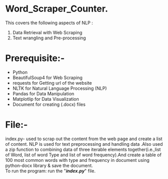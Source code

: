 # Word_Scraper_Counter. 

This covers the following aspects of NLP :

1) Data Retrieval with Web Scraping
2) Text wrangling and Pre-processing

#  Prerequisite:- 
- Python
- BeautifulSoup4 for Web Scraping
- requests for Getting url of the website 
- NLTK for Natural Language Processing (NLP)
- Pandas for Data Manipulation  
- Matplotlip for Data Visualization
- Document for creating (.docx) files

# File:-  
index.py- used to scrap out the content from the web page and create a list of content. NLP is used for text preprocessing and handling data .Also used a zip function to combining data of three iterable elements together(i.e.,list of Word, list of word Type and list of word frequency).And create a table of 100 most common words with type and frequency in document using python-docx library & save the document.  
To run the program: run the "***index.py***" file.
